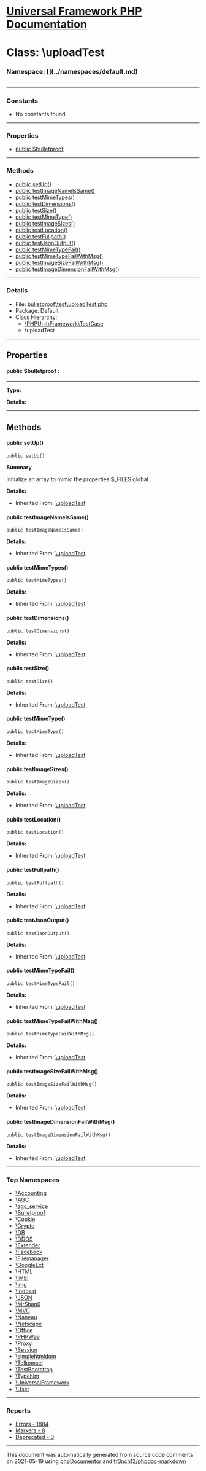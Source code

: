 # [Universal Framework PHP Documentation](../home.md)

# Class: \uploadTest
### Namespace: [\](../namespaces/default.md)
---
---
### Constants
* No constants found
---
### Properties
* [public $bulletproof](../classes/uploadTest.md#property_bulletproof)
---
### Methods
* [public setUp()](../classes/uploadTest.md#method_setUp)
* [public testImageNameIsSame()](../classes/uploadTest.md#method_testImageNameIsSame)
* [public testMimeTypes()](../classes/uploadTest.md#method_testMimeTypes)
* [public testDimensions()](../classes/uploadTest.md#method_testDimensions)
* [public testSize()](../classes/uploadTest.md#method_testSize)
* [public testMimeType()](../classes/uploadTest.md#method_testMimeType)
* [public testImageSizes()](../classes/uploadTest.md#method_testImageSizes)
* [public testLocation()](../classes/uploadTest.md#method_testLocation)
* [public testFullpath()](../classes/uploadTest.md#method_testFullpath)
* [public testJsonOutput()](../classes/uploadTest.md#method_testJsonOutput)
* [public testMimeTypeFail()](../classes/uploadTest.md#method_testMimeTypeFail)
* [public testMimeTypeFailWithMsg()](../classes/uploadTest.md#method_testMimeTypeFailWithMsg)
* [public testImageSizeFailWithMsg()](../classes/uploadTest.md#method_testImageSizeFailWithMsg)
* [public testImageDimensionFailWithMsg()](../classes/uploadTest.md#method_testImageDimensionFailWithMsg)
---
### Details
* File: [bulletproof\test\uploadTest.php](../files/bulletproof.test.uploadTest.md)
* Package: Default
* Class Hierarchy: 
  * [\PHPUnit\Framework\TestCase]()
  * \uploadTest
---
## Properties
<a name="property_bulletproof"></a>
#### public $bulletproof : 
---
**Type:** 

**Details:**



---
## Methods
<a name="method_setUp" class="anchor"></a>
#### public setUp() 

```
public setUp() 
```

**Summary**

Initialize an array to mimic the properties $_FILES global.

**Details:**
* Inherited From: [\uploadTest](../classes/uploadTest.md)




<a name="method_testImageNameIsSame" class="anchor"></a>
#### public testImageNameIsSame() 

```
public testImageNameIsSame() 
```

**Details:**
* Inherited From: [\uploadTest](../classes/uploadTest.md)




<a name="method_testMimeTypes" class="anchor"></a>
#### public testMimeTypes() 

```
public testMimeTypes() 
```

**Details:**
* Inherited From: [\uploadTest](../classes/uploadTest.md)




<a name="method_testDimensions" class="anchor"></a>
#### public testDimensions() 

```
public testDimensions() 
```

**Details:**
* Inherited From: [\uploadTest](../classes/uploadTest.md)




<a name="method_testSize" class="anchor"></a>
#### public testSize() 

```
public testSize() 
```

**Details:**
* Inherited From: [\uploadTest](../classes/uploadTest.md)




<a name="method_testMimeType" class="anchor"></a>
#### public testMimeType() 

```
public testMimeType() 
```

**Details:**
* Inherited From: [\uploadTest](../classes/uploadTest.md)




<a name="method_testImageSizes" class="anchor"></a>
#### public testImageSizes() 

```
public testImageSizes() 
```

**Details:**
* Inherited From: [\uploadTest](../classes/uploadTest.md)




<a name="method_testLocation" class="anchor"></a>
#### public testLocation() 

```
public testLocation() 
```

**Details:**
* Inherited From: [\uploadTest](../classes/uploadTest.md)




<a name="method_testFullpath" class="anchor"></a>
#### public testFullpath() 

```
public testFullpath() 
```

**Details:**
* Inherited From: [\uploadTest](../classes/uploadTest.md)




<a name="method_testJsonOutput" class="anchor"></a>
#### public testJsonOutput() 

```
public testJsonOutput() 
```

**Details:**
* Inherited From: [\uploadTest](../classes/uploadTest.md)




<a name="method_testMimeTypeFail" class="anchor"></a>
#### public testMimeTypeFail() 

```
public testMimeTypeFail() 
```

**Details:**
* Inherited From: [\uploadTest](../classes/uploadTest.md)




<a name="method_testMimeTypeFailWithMsg" class="anchor"></a>
#### public testMimeTypeFailWithMsg() 

```
public testMimeTypeFailWithMsg() 
```

**Details:**
* Inherited From: [\uploadTest](../classes/uploadTest.md)




<a name="method_testImageSizeFailWithMsg" class="anchor"></a>
#### public testImageSizeFailWithMsg() 

```
public testImageSizeFailWithMsg() 
```

**Details:**
* Inherited From: [\uploadTest](../classes/uploadTest.md)




<a name="method_testImageDimensionFailWithMsg" class="anchor"></a>
#### public testImageDimensionFailWithMsg() 

```
public testImageDimensionFailWithMsg() 
```

**Details:**
* Inherited From: [\uploadTest](../classes/uploadTest.md)





---

### Top Namespaces

* [\Accounting](../namespaces/Accounting.md)
* [\AGC](../namespaces/AGC.md)
* [\agc_service](../namespaces/agc_service.md)
* [\Bulletproof](../namespaces/Bulletproof.md)
* [\Cookie](../namespaces/Cookie.md)
* [\Crypto](../namespaces/Crypto.md)
* [\DB](../namespaces/DB.md)
* [\DDOS](../namespaces/DDOS.md)
* [\Extender](../namespaces/Extender.md)
* [\Facebook](../namespaces/Facebook.md)
* [\Filemanager](../namespaces/Filemanager.md)
* [\GoogleExt](../namespaces/GoogleExt.md)
* [\HTML](../namespaces/HTML.md)
* [\IMEI](../namespaces/IMEI.md)
* [\img](../namespaces/img.md)
* [\Indosat](../namespaces/Indosat.md)
* [\JSON](../namespaces/JSON.md)
* [\MrShan0](../namespaces/MrShan0.md)
* [\MVC](../namespaces/MVC.md)
* [\Naneau](../namespaces/Naneau.md)
* [\Netscape](../namespaces/Netscape.md)
* [\Office](../namespaces/Office.md)
* [\PHPWee](../namespaces/PHPWee.md)
* [\Proxy](../namespaces/Proxy.md)
* [\Session](../namespaces/Session.md)
* [\simplehtmldom](../namespaces/simplehtmldom.md)
* [\Telkomsel](../namespaces/Telkomsel.md)
* [\TestBootstrap](../namespaces/TestBootstrap.md)
* [\Typehint](../namespaces/Typehint.md)
* [\UniversalFramework](../namespaces/UniversalFramework.md)
* [\User](../namespaces/User.md)

---

### Reports
* [Errors - 1884](../reports/errors.md)
* [Markers - 8](../reports/markers.md)
* [Deprecated - 0](../reports/deprecated.md)

---

This document was automatically generated from source code comments on 2021-05-19 using [phpDocumentor](http://www.phpdoc.org/) and [fr3nch13/phpdoc-markdown](https://github.com/fr3nch13/phpdoc-markdown)
